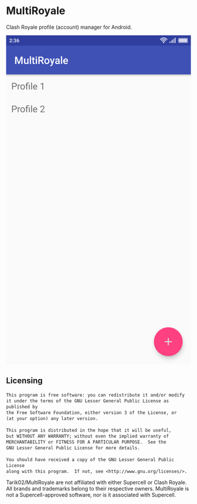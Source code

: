# MultiRoyale
Clash Royale profile (account) manager for Android.

![Screenshot](/.github/assets/screenshot.png?raw=true "Screenshot")

## Licensing
```
This program is free software: you can redistribute it and/or modify
it under the terms of the GNU Lesser General Public License as published by
the Free Software Foundation, either version 3 of the License, or
(at your option) any later version.

This program is distributed in the hope that it will be useful,
but WITHOUT ANY WARRANTY; without even the implied warranty of
MERCHANTABILITY or FITNESS FOR A PARTICULAR PURPOSE.  See the
GNU Lesser General Public License for more details.

You should have received a copy of the GNU Lesser General Public License
along with this program.  If not, see <http://www.gnu.org/licenses/>.
```

Tarik02/MultiRoyale are not affiliated with either Supercell or Clash Royale. All brands and trademarks belong to their respective owners. MultiRoyale is not a Supercell-approved software, nor is it associated with Supercell.
